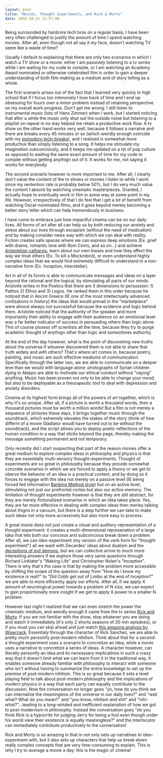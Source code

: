 ```yaml
---
layout: post
title: "Movies, Thought Experiments, and Rick & Morty"
date: 2016-10-21 21:57:00
---
```


Being surrounded by hardcore tech bros on a regular basis, I have been very often challenged to justify the amount of time I spend watching movies. After all, even though not all say it my face, doesn't watching TV seem like a waste of time?

Usually I default to explaining that there are only two scenarios in which I watch a TV show or a movie: either I am passively listening to a tv series while I am waiting for my code to compile, or I am watching an Academy Award nominated or otherwise celebrated film in order to gain a deeper understanding of both film-making as a medium and of story telling as a whole. 

The first scenario arises out of the fact that I learned very quickly in high school that if I focus too intensively I lose track of time and I end up obsessing for hours over a minor problem instead of retaining perspective on my overall work progress. Don't get me wrong: I still listen to instrumental music (lots of Hans Zimmer) when I work, but I started noticing that after a while the music only shut out the outside noise but listening to a playlist on repeat in no way helped me retain a productive work flow. A tv show on the other hand works very well, because it follows a narratve and there are breaks every 45 minutes or so (which weirdly enough coincide with my [pomodoro tech-breaks]("https://en.wikipedia.org/wiki/Pomodoro_Technique")), and I realized is somewhat more productive than simply listening to a song. It helps me stimulate my imagination subconciously, and it keeps me updated on a lot of pop culture as opposed to waiting the same exact amount of time for my code to compile without getting anythign out of it. It works for me, not saying it works for everybody.

The second scenario however is more important to me. After all, I clearly don't value the content of the tv shows or movies I listen to while I work since my rentention rate is probably below 50%, but I do very much value the content I absorb by watching cinematic masterpieces. Granted, I actually hope to eventually work in film in some way at some point in my life. However, irrespectively of that I do feel that I get a lot of benefit from watching Oscar-nominated films, and it goes beyond merely becoming a better story teller which can help tremendously in business.

I have come to embrace just how impactful cinema can be on our daily lives. All forms of art after all can help us by both reducing our anxiety and stress about our lives through escapism (without the need of medication) and by making consider news way with which we can deal with reality. Fiction creates safe spaces where we can express deep emotions (Ex. grief with drama, romantic love with Rom Coms, and so on...) and achieve [Aristotelian catharsis]("https://en.wikipedia.org/wiki/Catharsis"), learn about our own biases and how they affect the way we treat others (Ex. To kill a Mockinbird), or even understand highly complex ideas that we would find extremely difficult to understand in a non-narrative form (Ex. Inception, Interstellar).

Art in all of its forms is able to communicate messages and ideas on a layer beyond the rational and the logical, by stimulating all parts of our minds. Aristotle writes in the Poetics that there are 3 dimensions to persuasion: 1) Pathos 2) Ethos and 3) Logos. He ranked them in this order because he noticed that in Ancint Greece (IE one of the most intellectually advanced civilizations in history) the ideas that would prevail in the "marketplace" were almost always not successfull because the evidence and logic behind them. Aristotle noticed that the authority of the speaker and more importantly their ability to engage with their audience on an emotional level was a far better indicator of success in persuading others than logic alone. This of course pissess off scientists all the time, because they try to purge academic thought of anythign other than logic and someotimes authority.

At the end of the day however, what is the point of discovering new truths about the universe if whoever discovered them is not able to share that truth widely and with others? That's where art comes in, because poetry, painting, and music are such effective mediums of communication. Specifically through the latter two, we are able to communicate on a deeper leve than we would with language alone: photographs of Syrian children dying in Aleppo are able to motivate our ethical conduct without "saying" anything. Music has been proven not only to be able to change your mood, but also to be deployable as a theurapeutic tool to deal with depression and anxiety disorders.

Cinema at its highest form brings all of the powers of art together, which is why it's so unique. After all, if a picture is worth a thousand words, then a thousand pictures must be worth a million words! But a film is not merely a sequence of pictures these days, it brings together music through the soundtrack, which extremely elevates the stakes of the story (think of how differnt of a movie Gladiator woudl have turned out to be without the soundtrack), and the script allows you to deploy poetic reflections of the human condition in a way that sticks beyond the page, thereby making the message something permanent and not temporary.

Only recently did I start suspecting that part of the reason movies offer a great medium to explore complex ideas in philosophy and physics is that they are essentially multi-sensory thought-experiments. Thought of experiments are so great in philosophy because they provide somewhat concrete scenarios in which we are forced to apply a theory or we get to oberve the behavior of an idea in a practical context, and by doing so it forces to engage with the idea not merely on a passive level (IE being forced fed information [Banking Method style]("https://en.wikipedia.org/wiki/Banking_education")) but on an active level, stimulating not just our prefrontal cortex but also our active memory. The limitation of thought experiments however is that they are still abstract, for they are merely fictionalized scenarios in which an idea takes place. Yes, they are far more effective in dealing with complex ideas then merley talking about thigns in a vacuum, but there is a step further we can take to make such ideas not only more accessively but also more easy to process.

A great movie does not just create a visual and auditory representation of a thought experiment: it creates a multi-dimensional represenation of a large idea that lets both our concious and subconcious break down a problem. After all, we can ideo-experiment (my version of the verb form for "thought experiment") all we want with Decardes' ideas about dualism and the [deceptions of evil demons]("https://en.wikipedia.org/wiki/Evil_demon"), but we can collective arrive to much more interesting answers if we explore those very same questions through Richard Linklater's "Waking Life" and Christopher Nolan's "Inception". There is why that's the case is that by making the problem more accessible by shifting the scope of the question away from "How do I know my existence is real?" to "Did Cobb get out of Limbo at the end of Inception?" we are able to more efficently apply our efforts. After all, if we apply X amount of neurological power towards a problem of N size, we can expect to gain proportionally more insight if we get to apply X power to a smaller N problem.

However last night I realized that we can even stretch the power the cinematic medium, and weirdly enough it came from the tv series [Rick and Morty]('https://www.youtube.com/watch?v=WNhH00OIPP0"). If you are not familiar with the show, stop whatever you are doing and watch it immediately (it's only 2 shorts seasons of 20 min episdoes), or if you must you can skip ahead and just watch [this amazing analysis by Wisecrack]("https://www.youtube.com/watch?v=WNhH00OIPP0"). Essentialy through the character of Rick Sanchez, we are able to pretty much personify post-modern nihilism. Think about that for a second: a thought experiment uses a scenario to concretize an idea, while a movie uses a narrative to concretize a series of ideas. A character however, can literally personify an idea and its necesssary implicatinos in such a crazy way that it doesn't limit what we can learn from it in the traditional way. It enables someone already familiar with philosophy to interact with someone who isn't without having to summarize the entire knowledge to set up the premise of post-modern nihilism. This is so great because it sets a level playing field to talk about post-modern philosophy and the implications of modern physics in a way that each party can equally contribute to the discussion. Now the conversation no longer goes "yo, how do you think we can internalize the meaningless of the universe in our daily lives?" and "wait what? What do you mean?" and "you know, nihilism and shit" and "nihi-what?"...leading to a long-winded and inefficient explanation of how we got to post-modernism in philosophy. Instead the conversation goes "do you think Rick is a hypocrite for judging Jerry for being a fool even though under his world view their existence is equally meaningless?" and the interlocutor can immediately contribute productively to the conversation!

Rick and Morty is so amazing in that in not only sets up narratives to ideo-experiment with, but it also sets up characters that help us break down really complex concepts that are very time-consuming to explain. This is why I try to average a movie a day: this is the magic of cinema!
